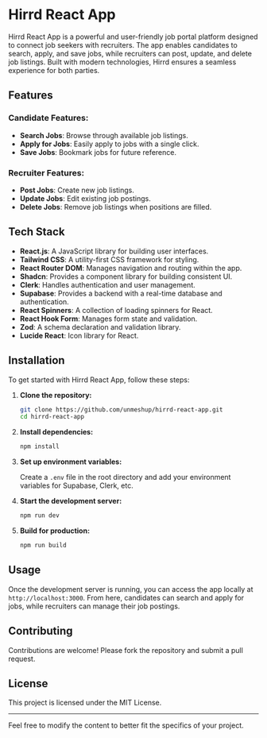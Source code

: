 # Hirrd React App

Hirrd React App is a powerful and user-friendly job portal platform designed to connect job seekers with recruiters. The app enables candidates to search, apply, and save jobs, while recruiters can post, update, and delete job listings. Built with modern technologies, Hirrd ensures a seamless experience for both parties.

## Features

### Candidate Features:
- **Search Jobs**: Browse through available job listings.
- **Apply for Jobs**: Easily apply to jobs with a single click.
- **Save Jobs**: Bookmark jobs for future reference.

### Recruiter Features:
- **Post Jobs**: Create new job listings.
- **Update Jobs**: Edit existing job postings.
- **Delete Jobs**: Remove job listings when positions are filled.

## Tech Stack

- **React.js**: A JavaScript library for building user interfaces.
- **Tailwind CSS**: A utility-first CSS framework for styling.
- **React Router DOM**: Manages navigation and routing within the app.
- **Shadcn**: Provides a component library for building consistent UI.
- **Clerk**: Handles authentication and user management.
- **Supabase**: Provides a backend with a real-time database and authentication.
- **React Spinners**: A collection of loading spinners for React.
- **React Hook Form**: Manages form state and validation.
- **Zod**: A schema declaration and validation library.
- **Lucide React**: Icon library for React.

## Installation

To get started with Hirrd React App, follow these steps:

1. **Clone the repository:**

   ```bash
   git clone https://github.com/unmeshup/hirrd-react-app.git
   cd hirrd-react-app
   ```

2. **Install dependencies:**

   ```bash
   npm install
   ```

3. **Set up environment variables:**

   Create a `.env` file in the root directory and add your environment variables for Supabase, Clerk, etc.

4. **Start the development server:**

   ```bash
   npm run dev
   ```

5. **Build for production:**

   ```bash
   npm run build
   ```

## Usage

Once the development server is running, you can access the app locally at `http://localhost:3000`. From here, candidates can search and apply for jobs, while recruiters can manage their job postings.

## Contributing

Contributions are welcome! Please fork the repository and submit a pull request.

## License

This project is licensed under the MIT License.

---

Feel free to modify the content to better fit the specifics of your project.
